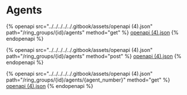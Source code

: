 # Agents

{% openapi src="../../../../../.gitbook/assets/openapi (4).json" path="/ring_groups/{id}/agents" method="get" %}
[openapi (4).json](<../../../../../.gitbook/assets/openapi (4).json>)
{% endopenapi %}

{% openapi src="../../../../../.gitbook/assets/openapi (4).json" path="/ring_groups/{id}/agents" method="post" %}
[openapi (4).json](<../../../../../.gitbook/assets/openapi (4).json>)
{% endopenapi %}

{% openapi src="../../../../../.gitbook/assets/openapi (4).json" path="/ring_groups/{id}/agents/{agent_number}" method="get" %}
[openapi (4).json](<../../../../../.gitbook/assets/openapi (4).json>)
{% endopenapi %}
